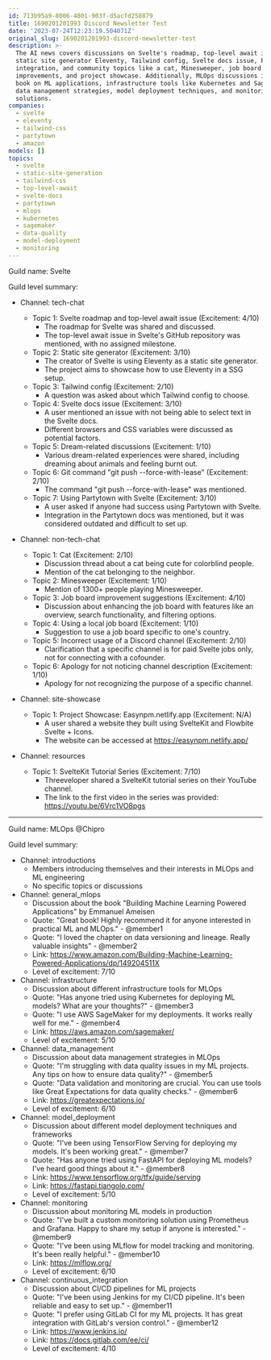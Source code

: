 ```yaml
---
id: 713b95a9-8006-4801-903f-d5acfd258879
title: 1690201201993 Discord Newsletter Test
date: '2023-07-24T12:23:19.504071Z'
original_slug: 1690201201993-discord-newsletter-test
description: >-
  The AI news covers discussions on Svelte's roadmap, top-level await issue,
  static site generator Eleventy, Tailwind config, Svelte docs issue, Partytown
  integration, and community topics like a cat, Minesweeper, job board
  improvements, and project showcase. Additionally, MLOps discussions include a
  book on ML applications, infrastructure tools like Kubernetes and SageMaker,
  data management strategies, model deployment techniques, and monitoring
  solutions.
companies:
  - svelte
  - eleventy
  - tailwind-css
  - partytown
  - amazon
models: []
topics:
  - svelte
  - static-site-generation
  - tailwind-css
  - top-level-await
  - svelte-docs
  - partytown
  - mlops
  - kubernetes
  - sagemaker
  - data-quality
  - model-deployment
  - monitoring
---
```



<!-- buttondown-editor-mode: plaintext -->Guild name: Svelte

Guild level summary:

- Channel: tech-chat
    - Topic 1: Svelte roadmap and top-level await issue (Excitement: 4/10)
        - The roadmap for Svelte was shared and discussed.
        - The top-level await issue in Svelte's GitHub repository was mentioned, with no assigned milestone.
    - Topic 2: Static site generator (Excitement: 3/10)
        - The creator of Svelte is using Eleventy as a static site generator.
        - The project aims to showcase how to use Eleventy in a SSG setup.
    - Topic 3: Tailwind config (Excitement: 2/10)
        - A question was asked about which Tailwind config to choose.
    - Topic 4: Svelte docs issue (Excitement: 3/10)
        - A user mentioned an issue with not being able to select text in the Svelte docs.
        - Different browsers and CSS variables were discussed as potential factors.
    - Topic 5: Dream-related discussions (Excitement: 1/10)
        - Various dream-related experiences were shared, including dreaming about animals and feeling burnt out.
    - Topic 6: Git command "git push --force-with-lease" (Excitement: 2/10)
        - The command "git push --force-with-lease" was mentioned.
    - Topic 7: Using Partytown with Svelte (Excitement: 3/10)
        - A user asked if anyone had success using Partytown with Svelte.
        - Integration in the Partytown docs was mentioned, but it was considered outdated and difficult to set up.

- Channel: non-tech-chat
    - Topic 1: Cat (Excitement: 2/10)
        - Discussion thread about a cat being cute for colorblind people.
        - Mention of the cat belonging to the neighbor.
    - Topic 2: Minesweeper (Excitement: 1/10)
        - Mention of 1300+ people playing Minesweeper.
    - Topic 3: Job board improvement suggestions (Excitement: 4/10)
        - Discussion about enhancing the job board with features like an overview, search functionality, and filtering options.
    - Topic 4: Using a local job board (Excitement: 1/10)
        - Suggestion to use a job board specific to one's country.
    - Topic 5: Incorrect usage of a Discord channel (Excitement: 2/10)
        - Clarification that a specific channel is for paid Svelte jobs only, not for connecting with a cofounder.
    - Topic 6: Apology for not noticing channel description (Excitement: 1/10)
        - Apology for not recognizing the purpose of a specific channel.

- Channel: site-showcase
    - Topic 1: Project Showcase: Easynpm.netlify.app (Excitement: N/A)
        - A user shared a website they built using SvelteKit and Flowbite Svelte + Icons.
        - The website can be accessed at https://easynpm.netlify.app/

- Channel: resources
    - Topic 1: SvelteKit Tutorial Series (Excitement: 7/10)
        - Threeveloper shared a SvelteKit tutorial series on their YouTube channel.
        - The link to the first video in the series was provided: https://youtu.be/6Vrc1VO8pgs

---
Guild name: MLOps @Chipro

Guild level summary:

- Channel: introductions
    - Members introducing themselves and their interests in MLOps and ML engineering
    - No specific topics or discussions
- Channel: general_mlops
    - Discussion about the book "Building Machine Learning Powered Applications" by Emmanuel Ameisen
    - Quote: "Great book! Highly recommend it for anyone interested in practical ML and MLOps." - @member1
    - Quote: "I loved the chapter on data versioning and lineage. Really valuable insights" - @member2
    - Link: https://www.amazon.com/Building-Machine-Learning-Powered-Applications/dp/149204511X
    - Level of excitement: 7/10
- Channel: infrastructure
    - Discussion about different infrastructure tools for MLOps
    - Quote: "Has anyone tried using Kubernetes for deploying ML models? What are your thoughts?" - @member3
    - Quote: "I use AWS SageMaker for my deployments. It works really well for me." - @member4
    - Link: https://aws.amazon.com/sagemaker/
    - Level of excitement: 5/10
- Channel: data_management
    - Discussion about data management strategies in MLOps
    - Quote: "I'm struggling with data quality issues in my ML projects. Any tips on how to ensure data quality?" - @member5
    - Quote: "Data validation and monitoring are crucial. You can use tools like Great Expectations for data quality checks." - @member6
    - Link: https://greatexpectations.io/
    - Level of excitement: 6/10
- Channel: model_deployment
    - Discussion about different model deployment techniques and frameworks
    - Quote: "I've been using TensorFlow Serving for deploying my models. It's been working great." - @member7
    - Quote: "Has anyone tried using FastAPI for deploying ML models? I've heard good things about it." - @member8
    - Link: https://www.tensorflow.org/tfx/guide/serving
    - Link: https://fastapi.tiangolo.com/
    - Level of excitement: 5/10
- Channel: monitoring
    - Discussion about monitoring ML models in production
    - Quote: "I've built a custom monitoring solution using Prometheus and Grafana. Happy to share my setup if anyone is interested." - @member9
    - Quote: "I've been using MLflow for model tracking and monitoring. It's been really helpful." - @member10
    - Link: https://mlflow.org/
    - Level of excitement: 6/10
- Channel: continuous_integration
    - Discussion about CI/CD pipelines for ML projects
    - Quote: "I've been using Jenkins for my CI/CD pipeline. It's been reliable and easy to set up." - @member11
    - Quote: "I prefer using GitLab CI for my ML projects. It has great integration with GitLab's version control." - @member12
    - Link: https://www.jenkins.io/
    - Link: https://docs.gitlab.com/ee/ci/
    - Level of excitement: 4/10